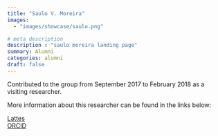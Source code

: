 ```yaml
---
title: "Saulo V. Moreira"
images: 
  - "images/showcase/saulo.png"

# meta description
description : "saulo moreira landing page"
summary: Alumni
categories: alumni
draft: false
---
```

Contributed to the group from September 2017 to February 2018 as a visiting researcher. 

More information about this researcher can be found in the links below: 

[Lattes](http://lattes.cnpq.br/6146691097447040)<br>
[ORCID](https://orcid.org/0000-0002-7568-6452)
